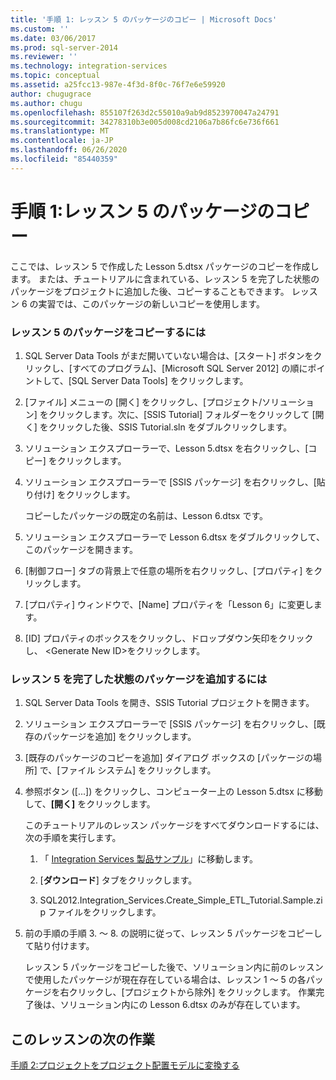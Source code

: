 ```yaml
---
title: '手順 1: レッスン 5 のパッケージのコピー | Microsoft Docs'
ms.custom: ''
ms.date: 03/06/2017
ms.prod: sql-server-2014
ms.reviewer: ''
ms.technology: integration-services
ms.topic: conceptual
ms.assetid: a25fcc13-987e-4f3d-8f0c-76f7e6e59920
author: chugugrace
ms.author: chugu
ms.openlocfilehash: 855107f263d2c55010a9ab9d8523970047a24791
ms.sourcegitcommit: 34278310b3e005d008cd2106a7b86fc6e736f661
ms.translationtype: MT
ms.contentlocale: ja-JP
ms.lasthandoff: 06/26/2020
ms.locfileid: "85440359"
---
```

# <a name="step-1-copying-the-lesson-5-package"></a>手順 1:レッスン 5 のパッケージのコピー
  ここでは、レッスン 5 で作成した Lesson 5.dtsx パッケージのコピーを作成します。 または、チュートリアルに含まれている、レッスン 5 を完了した状態のパッケージをプロジェクトに追加した後、コピーすることもできます。 レッスン 6 の実習では、このパッケージの新しいコピーを使用します。  
  
### <a name="to-copy-the-lesson-5-package"></a>レッスン 5 のパッケージをコピーするには  
  
1.  SQL Server Data Tools がまだ開いていない場合は、[スタート] ボタンをクリックし、[すべてのプログラム]、[Microsoft SQL Server 2012] の順にポイントして、[SQL Server Data Tools] をクリックします。  
  
2.  [ファイル] メニューの [開く] をクリックし、[プロジェクト/ソリューション] をクリックします。次に、[SSIS Tutorial] フォルダーをクリックして [開く] をクリックした後、SSIS Tutorial.sln をダブルクリックします。  
  
3.  ソリューション エクスプローラーで、Lesson 5.dtsx を右クリックし、[コピー] をクリックします。  
  
4.  ソリューション エクスプローラーで [SSIS パッケージ] を右クリックし、[貼り付け] をクリックします。  
  
     コピーしたパッケージの既定の名前は、Lesson 6.dtsx です。  
  
5.  ソリューション エクスプローラーで Lesson 6.dtsx をダブルクリックして、このパッケージを開きます。  
  
6.  [制御フロー] タブの背景上で任意の場所を右クリックし、[プロパティ] をクリックします。  
  
7.  [プロパティ] ウィンドウで、[Name] プロパティを「Lesson 6」に変更します。  
  
8.  [ID] プロパティのボックスをクリックし、ドロップダウン矢印をクリックし、 \<Generate New ID>をクリックします。  
  
### <a name="to-add-the-completed-lesson-5-package"></a>レッスン 5 を完了した状態のパッケージを追加するには  
  
1.  SQL Server Data Tools を開き、SSIS Tutorial プロジェクトを開きます。  
  
2.  ソリューション エクスプローラーで [SSIS パッケージ] を右クリックし、[既存のパッケージを追加] をクリックします。  
  
3.  [既存のパッケージのコピーを追加] ダイアログ ボックスの [パッケージの場所] で、[ファイル システム] をクリックします。  
  
4.  参照ボタン ([...]) をクリックし、コンピューター上の Lesson 5.dtsx に移動して、**[開く]** をクリックします。  
  
     このチュートリアルのレッスン パッケージをすべてダウンロードするには、次の手順を実行します。  
  
    1.  「 [Integration Services 製品サンプル](https://go.microsoft.com/fwlink/?LinkId=275027)」に移動します。  
  
    2.  [**ダウンロード**] タブをクリックします。  
  
    3.  SQL2012.Integration_Services.Create_Simple_ETL_Tutorial.Sample.zip ファイルをクリックします。  
  
5.  前の手順の手順 3. ～ 8. の説明に従って、レッスン 5 パッケージをコピーして貼り付けます。  
  
     レッスン 5 パッケージをコピーした後で、ソリューション内に前のレッスンで使用したパッケージが現在存在している場合は、レッスン 1 ～ 5 の各パッケージを右クリックし、[プロジェクトから除外] をクリックします。 作業完了後は、ソリューション内にの Lesson 6.dtsx のみが存在しています。  
  
## <a name="next-task-in-lesson"></a>このレッスンの次の作業  
 [手順 2:プロジェクトをプロジェクト配置モデルに変換する](lesson-6-2-converting-the-project-to-the-project-deployment-model.md)  
  
  
